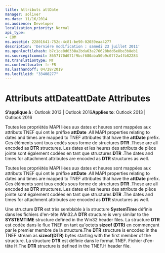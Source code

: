 ```yaml
---
title: Attributs attDate
manager: soliver
ms.date: 11/16/2014
ms.audience: Developer
localization_priority: Normal
api_type:
- COM
ms.assetid: 22801641-752c-4c81-be90-02039eaa4277
description: 'Derniére modification : samedi 23 juillet 2011'
ms.openlocfilehash: b7c1ce8d0338a2bda63a276628bdd6e8be3b8eb1
ms.sourcegitcommit: 8657170d071f9bcf680aba50b9c07f2a4fb82283
ms.translationtype: MT
ms.contentlocale: fr-FR
ms.lasthandoff: 04/28/2019
ms.locfileid: "33408277"
---
```

# <a name="attdate-attributes"></a><span data-ttu-id="39613-103">Attributs attDate</span><span class="sxs-lookup"><span data-stu-id="39613-103">attDate Attributes</span></span>

  
  
<span data-ttu-id="39613-104">**S’applique à** : Outlook 2013 | Outlook 2016</span><span class="sxs-lookup"><span data-stu-id="39613-104">**Applies to**: Outlook 2013 | Outlook 2016</span></span> 
  
<span data-ttu-id="39613-105">Toutes les propriétés MAPI liées aux dates et heures sont mappées aux attributs TNEF qui ont le préfixe **attDate** .</span><span class="sxs-lookup"><span data-stu-id="39613-105">All MAPI properties relating to dates and times are mapped to TNEF attributes that have the **attDate** prefix.</span></span> <span data-ttu-id="39613-106">Ces éléments sont tous codés sous forme de structures **DTR** .</span><span class="sxs-lookup"><span data-stu-id="39613-106">These are all encoded as **DTR** structures.</span></span> <span data-ttu-id="39613-107">Les dates et les heures des attributs de pièce jointe sont également codées en tant que structures **DTR** .</span><span class="sxs-lookup"><span data-stu-id="39613-107">The dates and times for attachment attributes are encoded as **DTR** structures as well.</span></span> 
  
<span data-ttu-id="39613-108">Toutes les propriétés MAPI liées aux dates et heures sont mappées aux attributs TNEF qui ont le préfixe **attDate** .</span><span class="sxs-lookup"><span data-stu-id="39613-108">All MAPI properties relating to dates and times are mapped to TNEF attributes that have the **attDate** prefix.</span></span> <span data-ttu-id="39613-109">Ces éléments sont tous codés sous forme de structures **DTR** .</span><span class="sxs-lookup"><span data-stu-id="39613-109">These are all encoded as **DTR** structures.</span></span> <span data-ttu-id="39613-110">Les dates et les heures des attributs de pièce jointe sont également codées en tant que structures **DTR** .</span><span class="sxs-lookup"><span data-stu-id="39613-110">The dates and times for attachment attributes are encoded as **DTR** structures as well.</span></span> 
  
<span data-ttu-id="39613-111">Une structure **DTR** est très semblable à la structure **SystemTime** définie dans les fichiers d'en-tête Win32.</span><span class="sxs-lookup"><span data-stu-id="39613-111">A **DTR** structure is very similar to the **SYSTEMTIME** structure defined in the Win32 header files.</span></span> <span data-ttu-id="39613-112">La structure **DTR** est codée dans le flux TNEF en tant qu'octets **sizeof (DTR)** en commençant par le premier membre de la structure.</span><span class="sxs-lookup"><span data-stu-id="39613-112">The **DTR** structure is encoded in the TNEF stream as **sizeof(DTR)** bytes starting with the first member of the structure.</span></span> <span data-ttu-id="39613-113">La structure **DTR** est définie dans le format TNEF. Fichier d'en-tête H.</span><span class="sxs-lookup"><span data-stu-id="39613-113">The **DTR** structure is defined in the TNEF.H header file.</span></span> 
  

